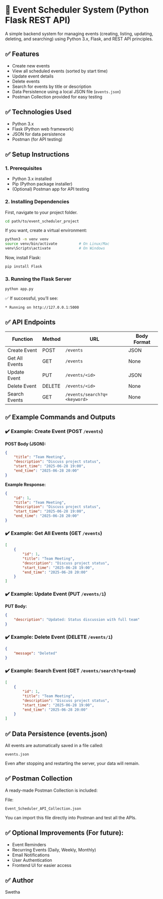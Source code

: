 
# 📅 Event Scheduler System (Python Flask REST API)

A simple backend system for managing events (creating, listing, updating, deleting, and searching) using Python 3.x, Flask, and REST API principles.

## ✅ Features

- Create new events
- View all scheduled events (sorted by start time)
- Update event details
- Delete events
- Search for events by title or description
- Data Persistence using a local JSON file (`events.json`)
- Postman Collection provided for easy testing

## ✅ Technologies Used

- Python 3.x
- Flask (Python web framework)
- JSON for data persistence
- Postman (for API testing)

## ✅ Setup Instructions

### 1. Prerequisites

- Python 3.x installed
- Pip (Python package installer)
- (Optional) Postman app for API testing

### 2. Installing Dependencies

First, navigate to your project folder.

```bash
cd path/to/event_scheduler_project
```

If you want, create a virtual environment:

```bash
python3 -m venv venv
source venv/bin/activate          # On Linux/Mac
venv\Scripts\activate             # On Windows
```

Now, install Flask:

```bash
pip install Flask
```

### 3. Running the Flask Server

```bash
python app.py
```

✅ If successful, you’ll see:

```
* Running on http://127.0.0.1:5000
```

## ✅ API Endpoints

| Function | Method | URL | Body Format |
|---|---|---|---|
| Create Event | POST | `/events` | JSON |
| Get All Events | GET | `/events` | None |
| Update Event | PUT | `/events/<id>` | JSON |
| Delete Event | DELETE | `/events/<id>` | None |
| Search Events | GET | `/events/search?q=<keyword>` | None |

## ✅ Example Commands and Outputs

### ✔️ Example: Create Event (POST `/events`)

**POST Body (JSON):**

```json
{
    "title": "Team Meeting",
    "description": "Discuss project status",
    "start_time": "2025-06-28 19:00",
    "end_time": "2025-06-28 20:00"
}
```

**Example Response:**

```json
{
    "id": 1,
    "title": "Team Meeting",
    "description": "Discuss project status",
    "start_time": "2025-06-28 19:00",
    "end_time": "2025-06-28 20:00"
}
```

### ✔️ Example: Get All Events (GET `/events`)

```json
[
    {
        "id": 1,
        "title": "Team Meeting",
        "description": "Discuss project status",
        "start_time": "2025-06-28 19:00",
        "end_time": "2025-06-28 20:00"
    }
]
```

### ✔️ Example: Update Event (PUT `/events/1`)

**PUT Body:**

```json
{
    "description": "Updated: Status discussion with full team"
}
```

### ✔️ Example: Delete Event (DELETE `/events/1`)

```json
{
    "message": "Deleted"
}
```

### ✔️ Example: Search Event (GET `/events/search?q=team`)

```json
[
    {
        "id": 1,
        "title": "Team Meeting",
        "description": "Discuss project status",
        "start_time": "2025-06-28 19:00",
        "end_time": "2025-06-28 20:00"
    }
]
```

## ✅ Data Persistence (events.json)

All events are automatically saved in a file called:

```
events.json
```

Even after stopping and restarting the server, your data will remain.

## ✅ Postman Collection

A ready-made Postman Collection is included:

File:

```
Event_Scheduler_API_Collection.json
```

You can import this file directly into Postman and test all the APIs.

## ✅ Optional Improvements (For future):

- Event Reminders
- Recurring Events (Daily, Weekly, Monthly)
- Email Notifications
- User Authentication
- Frontend UI for easier access

## ✅ Author

Swetha
